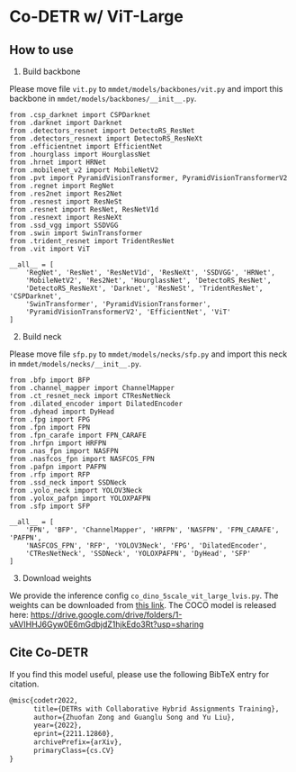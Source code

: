 # Co-DETR w/ ViT-Large

## How to use

1. Build backbone

Please move file `vit.py` to `mmdet/models/backbones/vit.py` and import this backbone in `mmdet/models/backbones/__init__.py`.

```
from .csp_darknet import CSPDarknet
from .darknet import Darknet
from .detectors_resnet import DetectoRS_ResNet
from .detectors_resnext import DetectoRS_ResNeXt
from .efficientnet import EfficientNet
from .hourglass import HourglassNet
from .hrnet import HRNet
from .mobilenet_v2 import MobileNetV2
from .pvt import PyramidVisionTransformer, PyramidVisionTransformerV2
from .regnet import RegNet
from .res2net import Res2Net
from .resnest import ResNeSt
from .resnet import ResNet, ResNetV1d
from .resnext import ResNeXt
from .ssd_vgg import SSDVGG
from .swin import SwinTransformer
from .trident_resnet import TridentResNet
from .vit import ViT

__all__ = [
    'RegNet', 'ResNet', 'ResNetV1d', 'ResNeXt', 'SSDVGG', 'HRNet',
    'MobileNetV2', 'Res2Net', 'HourglassNet', 'DetectoRS_ResNet',
    'DetectoRS_ResNeXt', 'Darknet', 'ResNeSt', 'TridentResNet', 'CSPDarknet',
    'SwinTransformer', 'PyramidVisionTransformer',
    'PyramidVisionTransformerV2', 'EfficientNet', 'ViT'
]
```

2. Build neck

Please move file `sfp.py` to `mmdet/models/necks/sfp.py` and import this neck in `mmdet/models/necks/__init__.py`.

```
from .bfp import BFP
from .channel_mapper import ChannelMapper
from .ct_resnet_neck import CTResNetNeck
from .dilated_encoder import DilatedEncoder
from .dyhead import DyHead
from .fpg import FPG
from .fpn import FPN
from .fpn_carafe import FPN_CARAFE
from .hrfpn import HRFPN
from .nas_fpn import NASFPN
from .nasfcos_fpn import NASFCOS_FPN
from .pafpn import PAFPN
from .rfp import RFP
from .ssd_neck import SSDNeck
from .yolo_neck import YOLOV3Neck
from .yolox_pafpn import YOLOXPAFPN
from .sfp import SFP

__all__ = [
    'FPN', 'BFP', 'ChannelMapper', 'HRFPN', 'NASFPN', 'FPN_CARAFE', 'PAFPN',
    'NASFCOS_FPN', 'RFP', 'YOLOV3Neck', 'FPG', 'DilatedEncoder',
    'CTResNetNeck', 'SSDNeck', 'YOLOXPAFPN', 'DyHead', 'SFP'
]
```

3. Download weights

We provide the inference config `co_dino_5scale_vit_large_lvis.py`. The weights can be downloaded from [this link](https://drive.google.com/drive/folders/1PVGkQljIfc-lq-IujBl3ELJclf5JCiag?usp=share_link). The COCO model is released here: https://drive.google.com/drive/folders/1-vAVIHHJ6Gyw0E6mGdbjdZ1hjkEdo3Rt?usp=sharing

## Cite Co-DETR

If you find this model useful, please use the following BibTeX entry for citation.

```latex
@misc{codetr2022,
      title={DETRs with Collaborative Hybrid Assignments Training},
      author={Zhuofan Zong and Guanglu Song and Yu Liu},
      year={2022},
      eprint={2211.12860},
      archivePrefix={arXiv},
      primaryClass={cs.CV}
}
```
